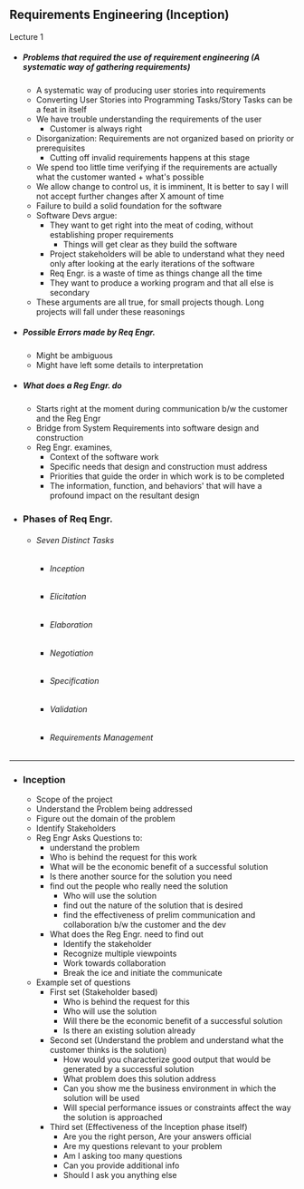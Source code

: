 ## Requirements Engineering (Inception)
Lecture 1

- ##### Problems that required the use of requirement engineering (A systematic way of gathering requirements)
	- A systematic way of producing user stories into requirements
	- Converting User Stories into Programming Tasks/Story Tasks can be a feat in itself
	- We have trouble understanding the requirements of the user
		- Customer is always right
	- Disorganization: Requirements are not organized based on priority or prerequisites
		- Cutting off invalid requirements happens at this stage
	- We spend too little time verifying if the requirements are actually what the customer wanted + what's possible
	- We allow change to control us, it is imminent, It is better to say I will not accept further changes after X amount of time
	- Failure to build a solid foundation for the software
	- Software Devs argue:
		- They want to get right into the meat of coding, without establishing proper requirements
			- Things will get clear as they build the software
		- Project stakeholders will be able to understand what they need only after looking at the early iterations of the software
		- Req Engr. is a waste of time as things change all the time
		- They want to produce a working program and that all else is secondary
	- These arguments are all true, for small projects though. Long projects will fall under these reasonings
- ##### Possible Errors made by Req Engr.
	- Might be ambiguous
	- Might have left some details to interpretation
- ##### What does a Reg Engr. do
	- Starts right at the moment during communication b/w the customer and the Reg Engr
	- Bridge from System Requirements into software design and construction
	- Reg Engr. examines,
		- Context of the software work
		- Specific needs that design and construction must address
		- Priorities that guide the order in which work is to be completed
		- The information, function, and behaviors' that will have a profound impact on the resultant design
- ### Phases of Req Engr.
	- ###### Seven Distinct Tasks
		- ###### Inception
		- ###### Elicitation
		- ###### Elaboration
		- ###### Negotiation
		- ###### Specification
		- ###### Validation
		- ###### Requirements Management
---

- ### Inception
	- Scope of the project
	- Understand the Problem being addressed
	- Figure out the domain of the problem
	- Identify Stakeholders
	- Reg Engr Asks Questions to:
		- understand the problem
		- Who is behind the request for this work
		- What will be the economic benefit of a successful solution
		- Is there another source for the solution you need
		- find out the people who really need the solution
			- Who will use the solution
			- find out the nature of the solution that is desired
			- find the effectiveness of prelim communication and collaboration b/w the customer and the dev
		- What does the Reg Engr. need to find out
			- Identify the stakeholder
			- Recognize multiple viewpoints
			- Work towards collaboration
			- Break the ice and initiate the communicate
	- Example set of questions
		- First set (Stakeholder based)
			- Who is behind the request for this
			- Who will use the solution
			- Will there be the economic benefit of a successful solution
			- Is there an existing solution already
		- Second set (Understand the problem and understand what the customer thinks is the solution)
			- How would you characterize good output that would be generated by a successful solution
			- What problem does this solution address
			- Can you show me the business environment in which the solution will be used
			- Will special performance issues or constraints affect the way the solution is approached
		- Third set (Effectiveness of the Inception phase itself)
			- Are you the right person, Are your answers official
			- Are my questions relevant to your problem
			- Am I asking too many questions
			- Can you provide additional info
			- Should I ask you anything else
